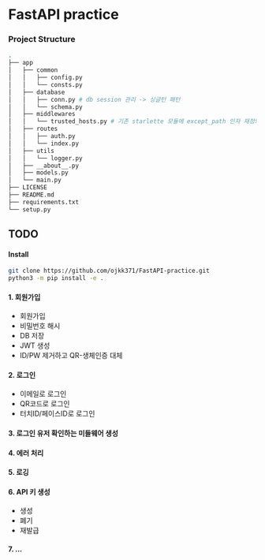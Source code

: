 # FastAPI practice

### Project Structure
```bash
.
├── app
│   ├── common
│   │   ├── config.py
│   │   └── consts.py
│   ├── database
│   │   ├── conn.py	# db session 관리 -> 싱글턴 패턴
│   │   └── schema.py
│   ├── middlewares
│   │   └── trusted_hosts.py # 기존 starlette 모듈에 except_path 인자 재정의, aws 대비
│   ├── routes
│   │   ├── auth.py
│   │   └── index.py
│   ├── utils
│   │   └── logger.py
│   ├── __about__.py
│   ├── models.py
│   └── main.py
├── LICENSE
├── README.md
├── requirements.txt
└── setup.py
```

## TODO
#### Install
```bash
git clone https://github.com/ojkk371/FastAPI-practice.git
python3 -m pip install -e .
```

#### 1. 회원가입
- 회원가입
- 비밀번호 해시
- DB 저장
- JWT 생성
- ID/PW 제거하고 QR-생체인증 대체


#### 2. 로그인
- 이메일로 로그인
- QR코드로 로그인
- 터치ID/페이스ID로 로그인

#### 3. 로그인 유저 확인하는 미들웨어 생성
#### 4. 에러 처리
#### 5. 로깅
#### 6. API 키 생성
- 생성
- 폐기
- 재발급

#### 7. ...
